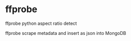 ffprobe
=======

ffprobe python aspect ratio detect

ffprobe scrape metadata and insert as json into MongoDB
